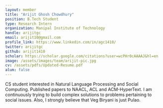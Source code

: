 ```yaml
---
layout: member
title: "Arijit Ghosh Chowdhury"
position: B.Tech Student
type: Research Intern
organization: Manipal Institute of Technology
handle: arijitgc
email: arijit10@gmail.com
profile_link: https://www.linkedin.com/in/agc1410/
twitter: arijitgc
github: arijit1410
scholar: https://scholar.google.com/citations?user=wcPHr0cAAAAJ&hl=en
image: /assets/images/team/arijit-pic.jpg
cv: /assets/pdfs/Updated-Resume.pdf
alum: false
---
```


CS student interested in Natural Language Processing and Social Computing. Published papers to NAACL, ACL and ACM-HyperText. I am continuously trying to build complex solutions to problems pertaining to social issues. Also, I strongly believe that Veg Biryani is just Pulao.